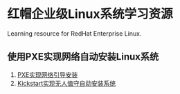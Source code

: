 # 红帽企业级Linux系统学习资源

Learning resource for RedHat Enterprise Linux. 


## 使用PXE实现网络自动安装Linux系统

1. [PXE实现网络引导安装](pxe/pxe.md)
2. [Kickstart实现无人值守自动安装系统](pxe/kickstart.md)